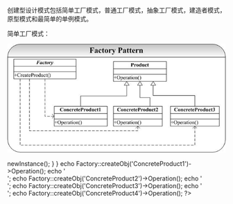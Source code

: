 创建型设计模式包括简单工厂模式，普通工厂模式，抽象工厂模式，建造者模式，原型模式和最简单的单例模式。

简单工厂模式：

![image](https://github.com/loveprolife/IMG/blob/master/2012080815012676.png)

<?php

abstract class Product
{
	abstract public function Operation();
}

class ConcreteProduct1 extends Product
{
	public function Operation()
	{
		return __METHOD__ ;
	}
}

class ConcreteProduct2 extends Product
{
	public function Operation()
	{
		return __METHOD__ ;
	}
}

class ConcreteProduct3 extends Product
{
	public function Operation()
	{
		return __METHOD__ ;
	}
}

class ConcreteProduct4 extends Product
{
	public function Operation()
	{
		return __METHOD__ ;
	}
}

class Factory
{
	public static function createObj($className)
	{
		$class = new ReflectionClass($className);
		return $class->newInstance();
	}
}

echo Factory::createObj('ConcreteProduct1')->Operation();

echo '<br/>';

echo Factory::createObj('ConcreteProduct2')->Operation();

echo '<br/>';

echo Factory::createObj('ConcreteProduct3')->Operation();

echo '<br/>';

echo Factory::createObj('ConcreteProduct4')->Operation();

?>
